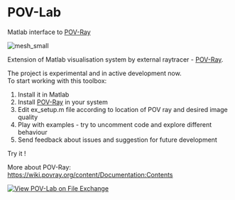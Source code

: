 # POV-Lab
 Matlab interface to [POV-Ray](http://www.povray.org/)

![mesh_small](https://user-images.githubusercontent.com/6688301/213527450-cd21fa64-6833-4a6d-97dd-49defe29e123.png)

Extension of Matlab visualisation system by external raytracer - [POV-Ray](http://www.povray.org/).

The project is experimental and in active development now.\
To start working with this toolbox:

1. Install it in Matlab
2. Install [POV-Ray](http://www.povray.org/) in your system
3. Edit ex_setup.m file according to location of POV ray and desired image quality
4. Play with examples - try to uncomment code and explore different behaviour
5. Send feedback about issues and suggestion for future development

Try it !

More about POV-Ray:
https://wiki.povray.org/content/Documentation:Contents

[![View POV-Lab on File Exchange](https://www.mathworks.com/matlabcentral/images/matlab-file-exchange.svg)](https://www.mathworks.com/matlabcentral/fileexchange/123520-pov-lab)
